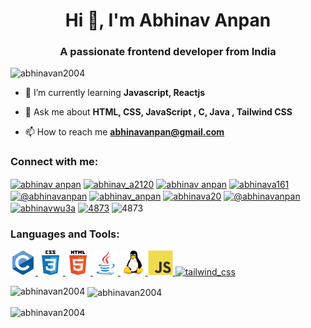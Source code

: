 <h1 align="center">Hi 👋, I'm Abhinav Anpan</h1>
<h3 align="center">A passionate frontend developer from India</h3>

<p align="left"> <img src="https://komarev.com/ghpvc/?username=abhinavan2004&label=Profile%20views&color=0e75b6&style=flat" alt="abhinavan2004" /> </p>

- 🌱 I’m currently learning **Javascript, Reactjs**

- 💬 Ask me about **HTML, CSS, JavaScript , C, Java , Tailwind CSS**

- 📫 How to reach me **abhinavanpan@gmail.com**

<h3 align="left">Connect with me:</h3>
<p align="left">
<a href="https://linkedin.com/in/abhinav anpan" target="blank"><img align="center" src="https://raw.githubusercontent.com/rahuldkjain/github-profile-readme-generator/master/src/images/icons/Social/linked-in-alt.svg" alt="abhinav anpan" height="30" width="40" /></a>
<a href="https://instagram.com/abhinav_a2120" target="blank"><img align="center" src="https://raw.githubusercontent.com/rahuldkjain/github-profile-readme-generator/master/src/images/icons/Social/instagram.svg" alt="abhinav_a2120" height="30" width="40" /></a>
<a href="https://www.youtube.com/c/abhinav anpan" target="blank"><img align="center" src="https://raw.githubusercontent.com/rahuldkjain/github-profile-readme-generator/master/src/images/icons/Social/youtube.svg" alt="abhinav anpan" height="30" width="40" /></a>
<a href="https://www.codechef.com/users/abhinava161" target="blank"><img align="center" src="https://cdn.jsdelivr.net/npm/simple-icons@3.1.0/icons/codechef.svg" alt="abhinava161" height="30" width="40" /></a>
<a href="https://www.hackerrank.com/@abhinavanpan" target="blank"><img align="center" src="https://raw.githubusercontent.com/rahuldkjain/github-profile-readme-generator/master/src/images/icons/Social/hackerrank.svg" alt="@abhinavanpan" height="30" width="40" /></a>
<a href="https://codeforces.com/profile/abhinav_anpan" target="blank"><img align="center" src="https://raw.githubusercontent.com/rahuldkjain/github-profile-readme-generator/master/src/images/icons/Social/codeforces.svg" alt="abhinav_anpan" height="30" width="40" /></a>
<a href="https://www.leetcode.com/abhinava20" target="blank"><img align="center" src="https://raw.githubusercontent.com/rahuldkjain/github-profile-readme-generator/master/src/images/icons/Social/leet-code.svg" alt="abhinava20" height="30" width="40" /></a>
<a href="https://www.hackerearth.com/@abhinavanpan" target="blank"><img align="center" src="https://raw.githubusercontent.com/rahuldkjain/github-profile-readme-generator/master/src/images/icons/Social/hackerearth.svg" alt="@abhinavanpan" height="30" width="40" /></a>
<a href="https://auth.geeksforgeeks.org/user/abhinavwu3a" target="blank"><img align="center" src="https://raw.githubusercontent.com/rahuldkjain/github-profile-readme-generator/master/src/images/icons/Social/geeks-for-geeks.svg" alt="abhinavwu3a" height="30" width="40" /></a>
<a href="https://discord.gg/4873" target="blank"><img align="center" src="https://raw.githubusercontent.com/rahuldkjain/github-profile-readme-generator/master/src/images/icons/Social/discord.svg" alt="4873" height="30" width="40" /></a>
<a target="blank"><img align="center" src="https://raw.githubusercontent.com/rahuldkjain/github-profile-readme-generator/master/src/images/icons/Social/wordpress.svg" alt="4873" height="30" width="40" /></a>
<!-- <a target="blank"><img align="center" src="https://raw.githubusercontent.com/rahuldkjain/github-profile-readme-generator/master/src/images/icons/Social/canva.svg" alt="canva" height="30" width="40" /></a> -->
</p>

<h3 align="left">Languages and Tools:</h3>
<p align="left"> <a href="https://www.cprogramming.com/" target="_blank" rel="noreferrer"> <img src="https://raw.githubusercontent.com/devicons/devicon/master/icons/c/c-original.svg" alt="c" width="40" height="40"/> </a> <a href="https://www.w3schools.com/css/" target="_blank" rel="noreferrer"> <img src="https://raw.githubusercontent.com/devicons/devicon/master/icons/css3/css3-original-wordmark.svg" alt="css3" width="40" height="40"/> </a> <a href="https://www.w3.org/html/" target="_blank" rel="noreferrer"> <img src="https://raw.githubusercontent.com/devicons/devicon/master/icons/html5/html5-original-wordmark.svg" alt="html5" width="40" height="40"/> </a> <a href="https://www.java.com" target="_blank" rel="noreferrer"> <img src="https://raw.githubusercontent.com/devicons/devicon/master/icons/java/java-original.svg" alt="java" width="40" height="40"/> </a> <a href="https://www.linux.org/" target="_blank" rel="noreferrer"> <img src="https://raw.githubusercontent.com/devicons/devicon/master/icons/linux/linux-original.svg" alt="linux" width="40" height="40"/> </a> <a href="https://www.w3schools.com/js/" target="_blank" rel="noreferrer"> <img src="https://github.com/devicons/devicon/blob/6910f0503efdd315c8f9b858234310c06e04d9c0/icons/javascript/javascript-original.svg?plain=1" alt="JavaScript" width="40" height="40"/> </a>
 <a href="https://www.tailwindcss.com/" target="_blank" rel="noreferrer"> <img src="[https://raw.githubusercontent.com/devicons/devicon/master/icons/tailwind/c-original.svg](https://raw.githubusercontent.com/devicons/devicon/master/icons/tailwindcss/tailwindcss-original.svg)" alt="tailwind_css" width="40" height="40"/> </a></p>

<p><img align="left" src="https://github-readme-stats.vercel.app/api/top-langs?username=abhinavan2004&show_icons=true&locale=en&layout=compact" alt="abhinavan2004" /></p>

<p>&nbsp;<img align="center" src="https://github-readme-stats.vercel.app/api?username=abhinavan2004&show_icons=true&locale=en" alt="abhinavan2004" /></p>

<p><img align="center" src="https://github-readme-streak-stats.herokuapp.com/?user=abhinavan2004&" alt="abhinavan2004" /></p>
